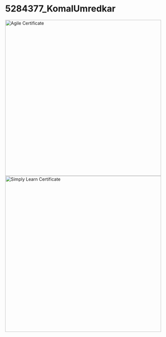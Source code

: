 # 5284377\_KomalUmredkar



<img src="https://raw.githubusercontent.com/komalumredkar26-cloud/5284377\_KomalUmredkar/main/SDLC/Certificate/agilecertificate.png" width="500" alt="Agile Certificate">



<img src="https://raw.githubusercontent.com/komalumredkar26-cloud/5284377\_KomalUmredkar/main/Git/certificate/simplylearncertificate.png" width="500" alt="Simply Learn Certificate">

